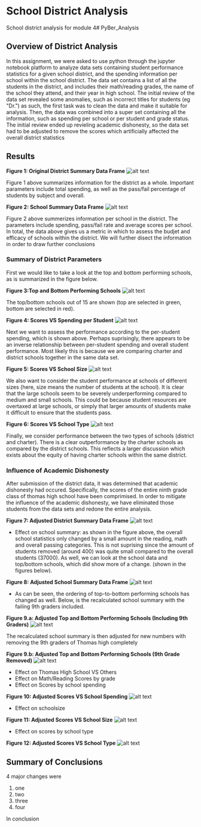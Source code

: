 # School District Analysis
School district analysis for module 4# PyBer_Analysis
## **Overview of District Analysis**
In this assignment, we were asked to use python through the jupyter notebook platform to analyze data sets containing student performance statistics for a given school district, and the spending information per school within the school district. The data set contains a list of all the students in the district, and includes their math/reading grades, the name of the school they attend, and their year in high school. The initial review of the data set revealed some anomalies, such as incorrect titles for students (eg "Dr.") as such, the first task was to clean the data and make it suitable for analysis. Then, the data was combined into a super set containing all the information, such as spending per school or per student and grade status. The initial review ended up revieling academic dishonesty, so the data set had to be adjusted to remove the scores which artificially affected the overall district statistics
## **Results**
**Figure 1: Original District Summary Data Frame**
![alt text](https://github.com/aamotz001/School_District_Analysis/blob/main/Images_for_Analysis/F1_Original%20Dist_Summary.png)

Figure 1 above summarizes information for the district as a  whole. Important parameters include total spending, as well as the pass/fail percentage of students by subject and overall. 

**Figure 2: School Summary Data Frame**
![alt text](https://github.com/aamotz001/School_District_Analysis/blob/main/Images_for_Analysis/F2_Original%20School_Summary.png)

Figure 2 above summerizes information per school in the district. The parameters include spending, pass/fail rate and average scores per school. In total, the data above gives us a metric in which to assess the budjet and efficacy of schools within the district. We will further disect the information in order to draw further conclusions

### Summary of District Parameters
First we would like to take a look at the top and bottom performing schools, as is summarized in the figure below.

**Figure 3:Top and Bottom Performing Schools**
![alt text](https://github.com/aamotz001/School_District_Analysis/blob/main/Images_for_Analysis/F3_Top_Bottom_Schools.png)

The top/bottom schools out of 15 are shown (top are selected in green, bottom are selected in red).

**Figure 4: Scores VS Spending per Student**
![alt text](https://github.com/aamotz001/School_District_Analysis/blob/main/Images_for_Analysis/F4_Scores_V_Spending.png)

Next we want to assess the performance according to the per-student spending, which is shown above. Perhaps suprisingly, there appears to be an inverse relationship between per-student spending and overall student performance. Most likely this is because we are comparing charter and district schools together in the same data set. 

**Figure 5: Scores VS School Size**
![alt text](https://github.com/aamotz001/School_District_Analysis/blob/main/Images_for_Analysis/F5_Scores_V_Size.png)

We also want to consider the student performance at schools of different sizes (here, size means the number of students at the school). It is clear that the large schools seem to be severely underperforming compared to medium and small schools. This could be because student resources are overtaxed at large schools, or simply that larger amounts of students make it difficult to ensure that the students pass.

**Figure 6: Scores VS School Type**
![alt text](https://github.com/aamotz001/School_District_Analysis/blob/main/Images_for_Analysis/F6_Scores_V_Type.png)

Finally, we consider performance between the two types of schools (district and charter). There is a clear outperformance by the charter schools as compared by the district schools. This reflects a larger discussion which exists about the equity of having charter schools within the same district.

### Influence of Academic Dishonesty

After submission of the district data, it was determined that academic dishonesty had occured. Specifically, the scores of the entire ninth grade class of thomas high school have been comprimised. In order to mitigate the influence of the academic dishonesty, we have eliminated those students from the data sets and redone the entire analysis. 

**Figure 7: Adjusted District Summary Data Frame**
![alt text](https://github.com/aamotz001/School_District_Analysis/blob/main/Images_for_Analysis/F7_Adjusted_Dist_Summary.png)

- Effect on school summary: as shown in the figure above, the overall school statistics only changed by a small amount in the reading, math and overall passing categories. This is not suprising since the amount of students removed (around 400) was quite small compared to the overall students (37000). As well, we can look at the school data and top/bottom schools, which did show more of a change. (shown in the figures below).

**Figure 8: Adjusted School Summary Data Frame**
![alt text](https://github.com/aamotz001/School_District_Analysis/blob/main/Images_for_Analysis/F8_Adjusted_School_Summary.png)

- As can be seen, the ordering of top-to-bottom performing schools has changed as well. Below, is the recalculated school summary with the failing 9th graders included.

**Figure 9.a: Adjusted Top and Bottom Performing Schools (Including 9th Graders)**
![alt text](https://github.com/aamotz001/School_District_Analysis/blob/main/Images_for_Analysis/F9a_Adjusted_School_Summary_9inc.png)

The recalculated school summary is then adjusted for new numbers with removing the 9th graders of Thomas high completely

**Figure 9.b: Adjusted Top and Bottom Performing Schools (9th Grade Removed)**
![alt text](https://github.com/aamotz001/School_District_Analysis/blob/main/Images_for_Analysis/F9b_Adjusted_School_Summary_9ninc.png)



- Effect on Thomas High School VS Others
- Effect on Math/Reading Scores by grade
- Effect on Scores by school spending

**Figure 10: Adjusted Scores VS School Spending**
![alt text](https://github.com/aamotz001/School_District_Analysis/blob/main/Images_for_Analysis/F10_Adjusted_Scores_V_Spending.png)
- Effect on schoolsize

**Figure 11: Adjusted Scores VS School Size**
![alt text](https://github.com/aamotz001/School_District_Analysis/blob/main/Images_for_Analysis/F11_Adjusted_Scores_V_Size.png)

- Effect on scores by school type

**Figure 12: Adjusted Scores VS School Type**
![alt text](https://github.com/aamotz001/School_District_Analysis/blob/main/Images_for_Analysis/F12_Adjusted_Scores_V_Type.png)
## Summary of Conclusions
4 major changes were
1. one
2. two
3. three
4. four

In conclusion
